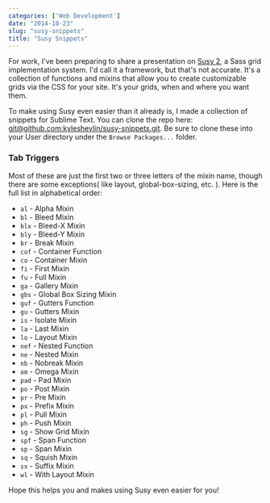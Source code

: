 ```yaml
---
categories: ['Web Development']
date: "2014-10-23"
slug: "susy-snippets"
title: "Susy Snippets"
---
```


For work, I've been preparing to share a presentation on [Susy 2](http://susy.oddbird.net), a Sass grid implementation system. I'd call it a framework, but that's not accurate. It's a collection of functions and mixins that allow you to create customizable grids via the CSS for your site. It's your grids, when and where you want them.

To make using Susy even easier than it already is, I made a collection of snippets for Sublime Text. You can clone the repo here: [git@github.com:kyleshevlin/susy-snippets.git](git@github.com:kyleshevlin/susy-snippets.git). Be sure to clone these into your User directory under the `Browse Packages...` folder.

### Tab Triggers

Most of these are just the first two or three letters of the mixin name, though there are some exceptions( like layout, global-box-sizing, etc. ). Here is the full list in alphabetical order:

- `al` - Alpha Mixin
- `bl` - Bleed Mixin
- `blx` - Bleed-X Mixin
- `bly` - Bleed-Y Mixin
- `br` - Break Mixin
- `cof` - Container Function
- `co` - Container Mixin
- `fi` - First Mixin
- `fu` - Full Mixin
- `ga` - Gallery Mixin
- `gbs` - Global Box Sizing Mixin
- `guf` - Gutters Function
- `gu` - Gutters Mixin
- `is` - Isolate Mixin
- `la` - Last Mixin
- `lo` - Layout Mixin
- `nef` - Nested Function
- `ne` - Nested Mixin
- `nb` - Nobreak Mixin
- `om` - Omega Mixin
- `pad` - Pad Mixin
- `po` - Post Mixin
- `pr` - Pre Mixin
- `px` - Prefix Mixin
- `pl` - Pull Mixin
- `ph` - Push Mixin
- `sg` - Show Grid Mixin
- `spf` - Span Function
- `sp` - Span Mixin
- `sq` - Squish Mixin
- `sx` - Suffix Mixin
- `wl` - With Layout Mixin

Hope this helps you and makes using Susy even easier for you!
